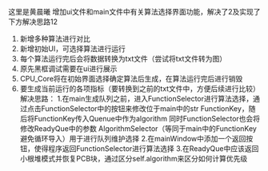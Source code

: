 这里是黄晨曦
增加ui文件和main文件中有关算法选择界面功能，解决了2及实现了下方解决思路12


1.	新增多种算法进行对比
2.	新增初始UI，可选择算法进行运行
3.	每个算法运行完后会将数据转换为txt文件（尝试将txt文件转为图）
4.	原先黑框调试需要在ui进行展示
5.	CPU_Core将在初始界面选择确定算法后生成，在算法运行完后进行销毁
6.	要生成当前运行的各项指标（要转换到之前的txt文件中，方便后续进行比较）
解决思路：
1.在main生成队列之前，进入FunctionSelector进行算法选择，通过点击FunctionSelector中的按钮来修改位于main中的str FunctionKey，随后将FunctionKey传入Quenue中作为algorithm
    同时FunctionSelector也会将修改ReadyQue中的参数 AlgorithmSelector（等同于main中的FunctionKey避免循环导入）用于进行队列维护选择
2.在mainWindow中添加一个返回按钮，使得程序返回FunctionSelector进行算法选择
3.在ReadyQue中应该返回小根堆模式并恢复PCB块，通过区分self.algorithm来区分如何计算优先级